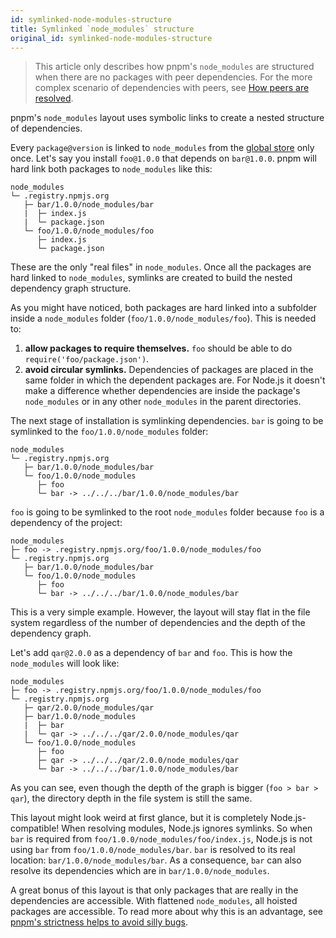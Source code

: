 ```yaml
---
id: symlinked-node-modules-structure
title: Symlinked `node_modules` structure
original_id: symlinked-node-modules-structure
---
```


> This article only describes how pnpm's `node_modules` are structured when there are no packages with peer dependencies.
> For the more complex scenario of dependencies with peers, see [How peers are resolved](how-peers-are-resolved).

pnpm's `node_modules` layout uses symbolic links to create a nested structure of dependencies.

Every `package@version` is linked to `node_modules` from the [global store](about-the-package-store) only once.
Let's say you install `foo@1.0.0` that depends on `bar@1.0.0`. pnpm will hard link both packages to `node_modules` like this:

```
node_modules
└─ .registry.npmjs.org
   ├─ bar/1.0.0/node_modules/bar
   |  ├─ index.js
   |  └─ package.json
   └─ foo/1.0.0/node_modules/foo
      ├─ index.js
      └─ package.json
```

These are the only "real files" in `node_modules`. Once all the packages are hard linked to `node_modules`, symlinks are
created to build the nested dependency graph structure.

As you might have noticed, both packages are hard linked into a subfolder inside a `node_modules` folder (`foo/1.0.0/node_modules/foo`).
This is needed to:

1. **allow packages to require themselves.** `foo` should be able to do `require('foo/package.json')`.
2. **avoid circular symlinks.** Dependencies of packages are placed in the same folder in which the dependent packages are.
For Node.js it doesn't make a difference whether dependencies are inside the package's `node_modules` or in any other
`node_modules` in the parent directories.

The next stage of installation is symlinking dependencies. `bar` is going to be symlinked to the `foo/1.0.0/node_modules` folder:

```
node_modules
└─ .registry.npmjs.org
   ├─ bar/1.0.0/node_modules/bar
   └─ foo/1.0.0/node_modules
      ├─ foo
      └─ bar -> ../../../bar/1.0.0/node_modules/bar
```

`foo` is going to be symlinked to the root `node_modules` folder because `foo` is a dependency of the project:

```
node_modules
├─ foo -> .registry.npmjs.org/foo/1.0.0/node_modules/foo
└─ .registry.npmjs.org
   ├─ bar/1.0.0/node_modules/bar
   └─ foo/1.0.0/node_modules
      ├─ foo
      └─ bar -> ../../../bar/1.0.0/node_modules/bar
```

This is a very simple example. However, the layout will stay flat in the file system regardless of the number of dependencies
and the depth of the dependency graph.

Let's add `qar@2.0.0` as a dependency of `bar` and `foo`. This is how the `node_modules` will look like:

```
node_modules
├─ foo -> .registry.npmjs.org/foo/1.0.0/node_modules/foo
└─ .registry.npmjs.org
   ├─ qar/2.0.0/node_modules/qar
   ├─ bar/1.0.0/node_modules
   |  ├─ bar
   |  └─ qar -> ../../../qar/2.0.0/node_modules/qar
   └─ foo/1.0.0/node_modules
      ├─ foo
      ├─ qar -> ../../../qar/2.0.0/node_modules/qar
      └─ bar -> ../../../bar/1.0.0/node_modules/bar
```

As you can see, even though the depth of the graph is bigger (`foo > bar > qar`), the directory depth in the file system is still the same.

This layout might look weird at first glance, but it is completely Node.js-compatible! When resolving modules, Node.js ignores symlinks.
So when `bar` is required from `foo/1.0.0/node_modules/foo/index.js`, Node.js is not using `bar` from `foo/1.0.0/node_modules/bar`.
`bar` is resolved to its real location: `bar/1.0.0/node_modules/bar`. As a consequence, `bar` can also resolve its dependencies
which are in `bar/1.0.0/node_modules`.

A great bonus of this layout is that only packages that are really in the dependencies are accessible. With flattened `node_modules`, all hoisted
packages are accessible. To read more about why this is an advantage, see [pnpm's strictness helps to avoid silly bugs](https://www.kochan.io/nodejs/pnpms-strictness-helps-to-avoid-silly-bugs.html).
